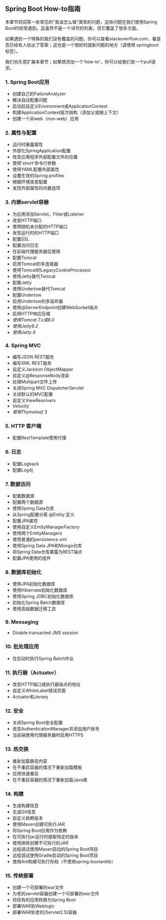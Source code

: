 ## Spring Boot How-to指南

本章节将回答一些常见的"我该怎么做"类型的问题，这些问题在我们使用Spring Boot时经常遇到。这虽然不是一个详尽的列表，但它覆盖了很多方面。

如果遇到一个特殊的我们没有覆盖的问题，你可以查看stackoverflow.com，看是否已经有人给出了答案；这也是一个很好的提新问题的地方（请使用 springboot标签）。

我们也乐意扩展本章节；如果想添加一个'how-to'，你可以给我们发一个pull请求。

### 1. Spring Boot应用
* 创建自己的FailureAnalyzer
* 解决自动配置问题
* 启动前自定义Environment或ApplicationContext
* 构建ApplicationContext层次结构（添加父或根上下文）
* 创建一个非web（non-web）应用

### 2. 属性与配置
* 运行时暴露属性
* 外部化SpringApplication配置
* 改变应用程序外部配置文件的位置
* 使用'short'命令行参数
* 使用YAML配置外部属性
* 设置生效的Spring profiles
* 根据环境改变配置
* 发现外部属性的内置选项

### 3. 内嵌servlet容器
* 为应用添加Servlet，Filter或Listener
* 改变HTTP端口
* 使用随机未分配的HTTP端口
* 发现运行时的HTTP端口
* 配置SSL
* 配置访问日志
* 在前端代理服务器后使用
* 配置Tomcat
* 启用Tomcat的多连接器
* 使用Tomcat的LegacyCookieProcessor
* 使用Jetty替代Tomcat
* 配置Jetty
* 使用Undertow替代Tomcat
* 配置Undertow
* 启用Undertow的多监听器
* 使用@ServerEndpoint创建WebSocket端点
* 启用HTTP响应压缩
* *使用Tomcat 7.x或8.0*
* *使用Jetty9.2*
* *使用Jetty 8*

### 4. Spring MVC
* 编写JSON REST服务
* 编写XML REST服务
* 自定义Jackson ObjectMapper
* 自定义@ResponseBody渲染
* 处理Multipart文件上传
* 关闭Spring MVC DispatcherServlet
* 关闭默认的MVC配置
* 自定义ViewResolvers
* *Velocity*
* *使用Thymeleaf 3*


### 5. HTTP 客户端
* 配置RestTemplate使用代理

### 6. 日志
* 配置Logback
* 配置Log4j

### 7. 数据访问
* 配置数据源
* 配置两个数据源
* 使用Spring Data仓库
* 从Spring配置分离 @Entity 定义
* 配置JPA属性
* 使用自定义EntityManagerFactory
* 使用两个EntityManagers
* 使用普通的persistence.xml
* 使用Spring Data JPA和Mongo仓库
* 将Spring Data仓库暴露为REST端点
* 配置JPA使用的组件


### 8. 数据库初始化
* 使用JPA初始化数据库
* 使用Hibernate初始化数据库
* 使用Spring JDBC初始化数据库
* 初始化Spring Batch数据库
* 使用高级数据迁移工具

### 9. Messaging
* Disable transacted JMS session

### 10. 批处理应用
* 在启动时执行Spring Batch作业

### 11. 执行器（Actuator）
* 改变HTTP端口或执行器端点的地址
* 自定义WhiteLabel错误页面
* Actuator和Jersey

### 12. 安全
* 关闭Spring Boot安全配置
* 改变AuthenticationManager并添加用户账号
* 当前端使用代理服务器时启用HTTPS

### 13. 热交换
* 重新加载静态内容
* 在不重启容器的情况下重新加载模板
* 应用快速重启
* 在不重启容器的情况下重新加载Java类

### 14. 构建
* 生成构建信息
* 生成Git信息
* 自定义依赖版本
* 使用Maven创建可执行JAR
* 将Spring Boot应用作为依赖
* 在可执行jar运行时提取特定的版本
* 使用排除创建不可执行的JAR
* 远程调试使用Maven启动的Spring Boot项目
* 远程调试使用Gradle启动的Spring Boot项目
* 使用Ant构建可执行存档（不使用spring-bootantlib）

### 15. 传统部署
* 创建一个可部署的war文件
* 为老的servlet容器创建一个可部署的war文件
* 将现有的应用转换为Spring Boot
* 部署WAR到Weblogic
* 部署WAR到老的(Servlet2.5)容器
